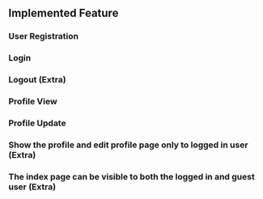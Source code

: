 ## Implemented Feature
### User Registration
### Login
### Logout (Extra)
### Profile View
### Profile Update
### Show the profile and edit profile page only to logged in user (Extra)
### The index page can be visible to both the logged in and guest user (Extra)
